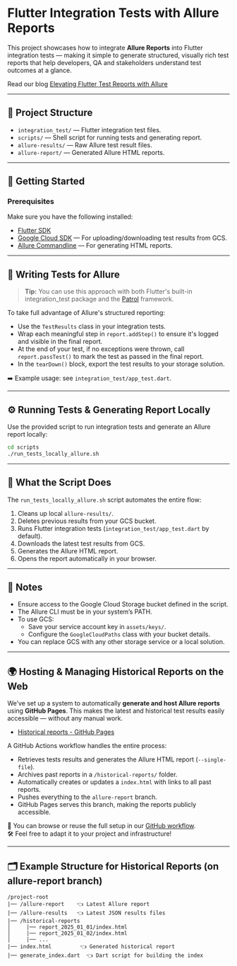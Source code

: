 # Flutter Integration Tests with Allure Reports

This project showcases how to integrate **Allure Reports** into Flutter integration tests — making it simple to generate structured, visually rich test reports that help developers, QA and stakeholders understand test outcomes at a glance.

Read our blog [Elevating Flutter Test Reports with Allure](https://www.verygood.ventures/blog/elevating-flutter-test-reports-with-allure)


---

## 📁 Project Structure

- `integration_test/` — Flutter integration test files.
- `scripts/` — Shell script for running tests and generating report.
- `allure-results/` — Raw Allure test result files.
- `allure-report/` — Generated Allure HTML reports.

---

## 🚀 Getting Started

### Prerequisites

Make sure you have the following installed:

- [Flutter SDK](https://flutter.dev/docs/get-started/install)
- [Google Cloud SDK](https://cloud.google.com/sdk/docs/install) — For uploading/downloading test results from GCS.
- [Allure Commandline](https://docs.qameta.io/allure/#_installing_a_commandline) — For generating HTML reports.

---

## 🧪 Writing Tests for Allure

> **Tip:** You can use this approach with both Flutter's built-in integration_test package and the [Patrol](https://patrol.leancode.co/) framework.


To take full advantage of Allure's structured reporting:

- Use the `TestResults` class in your integration tests.
- Wrap each meaningful step in `report.addStep()` to ensure it's logged and visible in the final report.
- At the end of your test, if no exceptions were thrown, call `report.passTest()` to mark the test as passed in the final report.
- In the `tearDown()` block, export the test results to your storage solution.

➡️ Example usage: see `integration_test/app_test.dart`.

---

## ⚙️ Running Tests & Generating Report Locally

Use the provided script to run integration tests and generate an Allure report locally:

```bash
cd scripts
./run_tests_locally_allure.sh
```

---

## 🔄 What the Script Does

The `run_tests_locally_allure.sh` script automates the entire flow:

1. Cleans up local `allure-results/`.
2. Deletes previous results from your GCS bucket.
3. Runs Flutter integration tests (`integration_test/app_test.dart` by default).
4. Downloads the latest test results from GCS.
5. Generates the Allure HTML report.
6. Opens the report automatically in your browser.

---

## 📌 Notes

- Ensure access to the Google Cloud Storage bucket defined in the script.
- The Allure CLI must be in your system’s PATH.
- To use GCS:
  - Save your service account key in `assets/keys/`.
  - Configure the `GoogleCloudPaths` class with your bucket details.
- You can replace GCS with any other storage service or a local solution.

---

## 🌍 Hosting & Managing Historical Reports on the Web

We’ve set up a system to automatically **generate and host Allure reports** using **GitHub Pages**. This makes the latest and historical test results easily accessible — without any manual work.

- [Historical reports - GitHub Pages](https://ideal-carnival-kr6ykzj.pages.github.io/)

A GitHub Actions workflow handles the entire process:

- Retrieves tests results and generates the Allure HTML report (`--single-file`).
- Archives past reports in a `/historical-reports/` folder.
- Automatically creates or updates a `index.html` with links to all past reports.
- Pushes everything to the `allure-report` branch.
- GitHub Pages serves this branch, making the reports publicly accessible.

📎 You can browse or reuse the full setup in our [GitHub workflow](https://github.com/VGVentures/allure_reports/blob/main/.github/workflows/run-allure-report.yml).  
🛠️ Feel free to adapt it to your project and infrastructure!

---

## 🗂️ Example Structure for Historical Reports (on allure-report branch)

```
/project-root
|── /allure-report    👈 Latest Allure report
|── /allure-results   👈 Latest JSON results files
|── /historical-reports
│     |── report_2025_01_01/index.html
│     |── report_2025_01_02/index.html
│     |── ...
|── index.html         👈 Generated historical report
|── generate_index.dart  👈 Dart script for building the index
```
